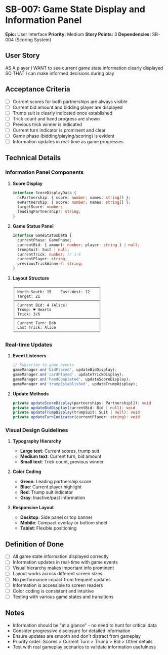# SB-007: Game State Display and Information Panel

**Epic:** User Interface
**Priority:** Medium
**Story Points:** 3
**Dependencies:** SB-004 (Scoring System)

## User Story

AS A player
I WANT to see current game state information clearly displayed
SO THAT I can make informed decisions during play

## Acceptance Criteria

- [ ] Current scores for both partnerships are always visible
- [ ] Current bid amount and bidding player are displayed
- [ ] Trump suit is clearly indicated once established
- [ ] Trick count and hand progress are shown
- [ ] Previous trick winner is indicated
- [ ] Current turn indicator is prominent and clear
- [ ] Game phase (bidding/playing/scoring) is evident
- [ ] Information updates in real-time as game progresses

## Technical Details

### Information Panel Components

1. **Score Display**

   ```typescript
   interface ScoreDisplayData {
     nsPartnership: { score: number; names: string[] };
     ewPartnership: { score: number; names: string[] };
     targetScore: number;
     leadingPartnership?: string;
   }
   ```

2. **Game Status Panel**

   ```typescript
   interface GameStatusData {
     currentPhase: GamePhase;
     currentBid: { amount: number; player: string } | null;
     trumpSuit: Suit | null;
     currentTrick: number; // 1-6
     currentPlayer: string;
     previousTrickWinner?: string;
   }
   ```

3. **Layout Structure**

   ```text
   ┌─────────────────────────────────────┐
   │ North-South: 15    East-West: 12    │
   │ Target: 21                          │
   ├─────────────────────────────────────┤
   │ Current Bid: 4 (Alice)              │
   │ Trump: ♥ Hearts                     │
   │ Trick: 3/6                          │
   ├─────────────────────────────────────┤
   │ Current Turn: Bob                   │
   │ Last Trick: Alice                   │
   └─────────────────────────────────────┘
   ```

### Real-time Updates

1. **Event Listeners**

   ```typescript
   // Subscribe to game events
   gameManager.on('bidPlaced', updateBidDisplay);
   gameManager.on('cardPlayed', updateTrickDisplay);
   gameManager.on('handCompleted', updateScoreDisplay);
   gameManager.on('trumpEstablished', updateTrumpDisplay);
   ```

2. **Update Methods**

   ```typescript
   private updateScoreDisplay(partnerships: Partnership[]): void
   private updateBidDisplay(currentBid: Bid | null): void
   private updateTrumpDisplay(trumpSuit: Suit | null): void
   private updateTurnIndicator(currentPlayer: string): void
   ```

### Visual Design Guidelines

1. **Typography Hierarchy**
   - **Large text**: Current scores, trump suit
   - **Medium text**: Current turn, bid amount
   - **Small text**: Trick count, previous winner

2. **Color Coding**
   - **Green**: Leading partnership score
   - **Blue**: Current player highlight
   - **Red**: Trump suit indicator
   - **Gray**: Inactive/past information

3. **Responsive Layout**
   - **Desktop**: Side panel or top banner
   - **Mobile**: Compact overlay or bottom sheet
   - **Tablet**: Flexible positioning

## Definition of Done

- [ ] All game state information displayed correctly
- [ ] Information updates in real-time with game events
- [ ] Visual hierarchy makes important info prominent
- [ ] Layout works across different screen sizes
- [ ] No performance impact from frequent updates
- [ ] Information is accessible to screen readers
- [ ] Color coding is consistent and intuitive
- [ ] Testing with various game states and transitions

## Notes

- Information should be "at a glance" - no need to hunt for critical data
- Consider progressive disclosure for detailed information
- Ensure updates are smooth and don't distract from gameplay
- Priority order: Scores > Current Turn > Trump > Bid > Other details
- Test with real gameplay scenarios to validate information usefulness
